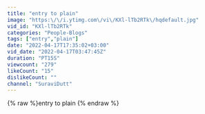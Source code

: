 ```yaml
---
title: "entry to plain"
image: "https:\/\/i.ytimg.com\/vi\/KXl-lTb2RTk\/hqdefault.jpg"
vid_id: "KXl-lTb2RTk"
categories: "People-Blogs"
tags: ["entry","plain"]
date: "2022-04-17T17:35:02+03:00"
vid_date: "2022-04-17T03:47:45Z"
duration: "PT15S"
viewcount: "279"
likeCount: "15"
dislikeCount: ""
channel: "SuraviDutt"
---
```

{% raw %}entry to plain {% endraw %}
